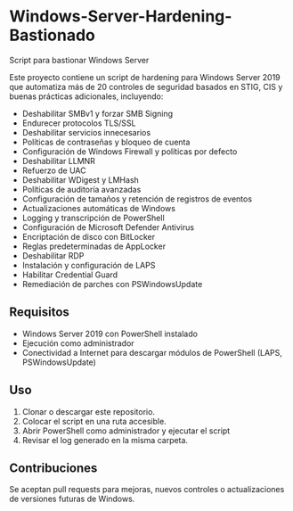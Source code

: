 # Windows-Server-Hardening-Bastionado
Script para bastionar Windows Server

Este proyecto contiene un script de hardening para Windows Server 2019 que automatiza más de 20 controles de seguridad basados en STIG, CIS y buenas prácticas adicionales, incluyendo:

- Deshabilitar SMBv1 y forzar SMB Signing
- Endurecer protocolos TLS/SSL
- Deshabilitar servicios innecesarios
- Políticas de contraseñas y bloqueo de cuenta
- Configuración de Windows Firewall y políticas por defecto
- Deshabilitar LLMNR
- Refuerzo de UAC
- Deshabilitar WDigest y LMHash
- Políticas de auditoría avanzadas
- Configuración de tamaños y retención de registros de eventos
- Actualizaciones automáticas de Windows
- Logging y transcripción de PowerShell
- Configuración de Microsoft Defender Antivirus
- Encriptación de disco con BitLocker
- Reglas predeterminadas de AppLocker
- Deshabilitar RDP
- Instalación y configuración de LAPS
- Habilitar Credential Guard
- Remediación de parches con PSWindowsUpdate

## Requisitos

- Windows Server 2019 con PowerShell instalado
- Ejecución como administrador
- Conectividad a Internet para descargar módulos de PowerShell (LAPS, PSWindowsUpdate)

## Uso

1. Clonar o descargar este repositorio.
2. Colocar el script en una ruta accesible.
3. Abrir PowerShell como administrador y ejecutar el script
4. Revisar el log generado en la misma carpeta.

## Contribuciones

Se aceptan pull requests para mejoras, nuevos controles o actualizaciones de versiones futuras de Windows.
